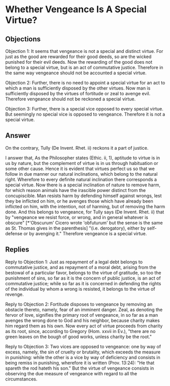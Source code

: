 # Whether Vengeance Is A Special Virtue?

## Objections

Objection 1: It seems that vengeance is not a special and distinct virtue. For just as the good are rewarded for their good deeds, so are the wicked punished for their evil deeds. Now the rewarding of the good does not belong to a special virtue, but is an act of commutative justice. Therefore in the same way vengeance should not be accounted a special virtue.

Objection 2: Further, there is no need to appoint a special virtue for an act to which a man is sufficiently disposed by the other virtues. Now man is sufficiently disposed by the virtues of fortitude or zeal to avenge evil. Therefore vengeance should not be reckoned a special virtue.

Objection 3: Further, there is a special vice opposed to every special virtue. But seemingly no special vice is opposed to vengeance. Therefore it is not a special virtue.

## Answer

On the contrary, Tully (De Invent. Rhet. ii) reckons it a part of justice.

I answer that, As the Philosopher states (Ethic. ii, 1), aptitude to virtue is in us by nature, but the complement of virtue is in us through habituation or some other cause. Hence it is evident that virtues perfect us so that we follow in due manner our natural inclinations, which belong to the natural right. Wherefore to every definite natural inclination there corresponds a special virtue. Now there is a special inclination of nature to remove harm, for which reason animals have the irascible power distinct from the concupiscible. Man resists harm by defending himself against wrongs, lest they be inflicted on him, or he avenges those which have already been inflicted on him, with the intention, not of harming, but of removing the harm done. And this belongs to vengeance, for Tully says (De Invent. Rhet. ii) that by "vengeance we resist force, or wrong, and in general whatever is obscure" [*'Obscurum' Cicero wrote 'obfuturum' but the sense is the same as St. Thomas gives in the parenthesis] "(i.e. derogatory), either by self-defense or by avenging it." Therefore vengeance is a special virtue.

## Replies

Reply to Objection 1: Just as repayment of a legal debt belongs to commutative justice, and as repayment of a moral debt, arising from the bestowal of a particular favor, belongs to the virtue of gratitude, so too the punishment of sins, so far as it is the concern of public justice, is an act of commutative justice; while so far as it is concerned in defending the rights of the individual by whom a wrong is resisted, it belongs to the virtue of revenge.

Reply to Objection 2: Fortitude disposes to vengeance by removing an obstacle thereto, namely, fear of an imminent danger. Zeal, as denoting the fervor of love, signifies the primary root of vengeance, in so far as a man avenges the wrong done to God and his neighbor, because charity makes him regard them as his own. Now every act of virtue proceeds from charity as its root, since, according to Gregory (Hom. xxvii in Ev.), "there are no green leaves on the bough of good works, unless charity be the root."

Reply to Objection 3: Two vices are opposed to vengeance: one by way of excess, namely, the sin of cruelty or brutality, which exceeds the measure in punishing: while the other is a vice by way of deficiency and consists in being remiss in punishing, wherefore it is written (Prov. 13:24): "He that spareth the rod hateth his son." But the virtue of vengeance consists in observing the due measure of vengeance with regard to all the circumstances.